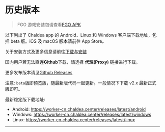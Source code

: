 # 历史版本

> FGO 游戏安装包请查看[FGO APK](./fgo_apk.md)

以下列出了 Chaldea app 的 Android、Linux 和 Windows 客户端下载地址，包括 beta 版。iOS 及 macOS 版本请前往 App Store。

关于安装方式及更多信息请前往[下载与安装](./installation.md)

国内用户若无法直连**Github**下载，请选择 **代理(Proxy)** 链接进行下载。

更多发布版本请见[Github Releases](https://github.com/chaldea-center/chaldea/releases)

注意: `beta`版即预览版，随最新版代码一起更新。一般情况下下载 v2.x 最新正式版即可。

最新稳定版下载地址:

- Android: <https://worker-cn.chaldea.center/releases/latest/android>
- Windows: <https://worker-cn.chaldea.center/releases/latest/windows>
- Linux: <https://worker-cn.chaldea.center/releases/latest/linux>

<hr/>
<AppRelease/>
